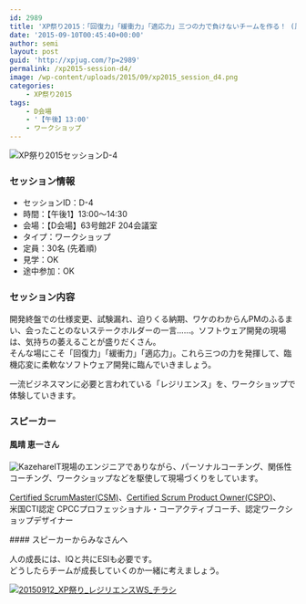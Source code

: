 ```yaml
---
id: 2989
title: 'XP祭り2015：「回復力」「緩衝力」「適応力」三つの力で負けないチームを作る！ (風晴 恵一さん)'
date: '2015-09-10T00:45:40+00:00'
author: semi
layout: post
guid: 'http://xpjug.com/?p=2989'
permalink: /xp2015-session-d4/
image: /wp-content/uploads/2015/09/xp2015_session_d4.png
categories:
    - XP祭り2015
tags:
    - D会場
    - '【午後】13:00'
    - ワークショップ
---
```


![XP祭り2015セッションD-4](http://xpjug.com/wp-content/uploads/2015/09/xp2015_session_d4.png)

### セッション情報

- セッションID：D-4
- 時間：【午後1】13:00～14:30
- 会場：【D会場】63号館2F 204会議室
- タイプ：ワークショップ
- 定員：30名 (先着順)
- 見学：OK
- 途中参加：OK

### セッション内容

開発終盤での仕様変更、試験漏れ、迫りくる納期、ワケのわからんPMのふるまい、会ったことのないステークホルダーの一言……。ソフトウェア開発の現場は、気持ちの萎えることが盛りだくさん。  
そんな場にこそ「回復力」「緩衝力」「適応力」。これら三つの力を発揮して、臨機応変に柔軟なソフトウェア開発に臨んでいきましょう。

一流ビジネスマンに必要と言われている「レジリエンス」を、ワークショップで体験していきます。

### スピーカー

#### 風晴 恵一さん

![Kazehare](http://xpjug.com/wp-content/uploads/2015/09/Kazehare.png)IT現場のエンジニアでありながら、パーソナルコーチング、関係性コーチング、ワークショップなどを駆使して現場づくりをしています。

[Certified ScrumMaster(CSM)](https://www.scrumalliance.org/certifications/practitioners/certified-scrummaster-csm)、[Certified Scrum Product Owner(CSPO)](https://www.scrumalliance.org/certifications/practitioners/cspo-certification)、  
米国CTI認定 CPCCプロフェッショナル・コーアクティブコーチ、認定ワークショップデザイナー

<div style="clear:both;"></div>#### スピーカーからみなさんへ

人の成長には、IQと共にESIも必要です。  
どうしたらチームが成長していくのか一緒に考えましょう。

[![20150912_XP祭り_レジリエンスWS_チラシ](http://xpjug.com/wp-content/uploads/2015/09/92d6c5f7d3f6d312aeeed7815a65fb54-208x300.png)](http://xpjug.com/wp-content/uploads/2015/09/92d6c5f7d3f6d312aeeed7815a65fb54.png)